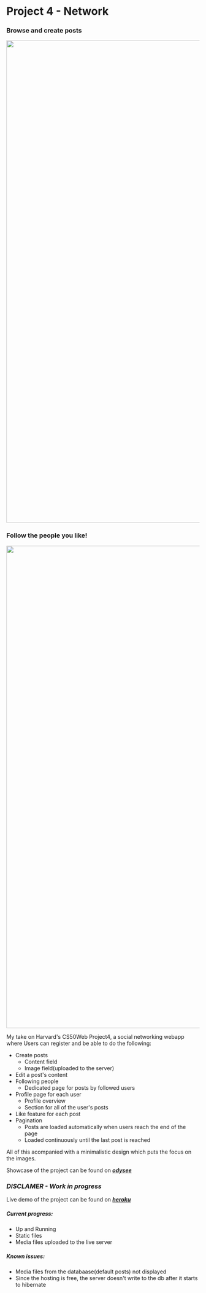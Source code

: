 # Project 4 - Network

### Browse and create posts
<img src="https://media.giphy.com/media/B35ohusuDPH8uoRdZj/giphy.gif" width="1257">

### Follow the people you like!
<img src="https://media.giphy.com/media/f2Op5CANzHRLBihsb7/giphy.gif" width="1257">

My take on Harvard's CS50Web Project4, a social networking webapp where Users can register and be able to do the following:

- Create posts
  - Content field
  - Image field(uploaded to the server)
- Edit a post's content
- Following people
  - Dedicated page for posts by followed users
- Profile page for each user
  - Profile overview
  - Section for all of the user's posts
- Like feature for each post
- Pagination
  - Posts are loaded automatically when users reach the 
  end of the page
  - Loaded continuously until the last post is reached

 All of this acompanied with a minimalistic design which 
puts the focus on the images.

Showcase of the project can be found on ***[odysee](https://odysee.com/@val_dev:3/web50-prj-4-network:c)***

### ***DISCLAMER - Work in progress***
Live demo of the project can be found on ***[heroku](https://network-val.herokuapp.com)***

##### Current progress:
- Up and Running
- Static files
- Media files uploaded to the live server

##### Known issues:
- Media files from the databaase(default posts) not displayed
- Since the hosting is free, the server doesn't write to the db after it starts to hibernate
